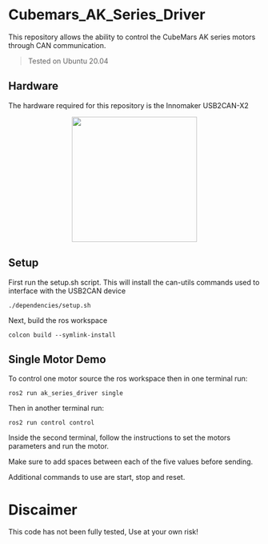 # Cubemars_AK_Series_Driver

This repository allows the ability to control the CubeMars AK series motors through CAN communication.

> Tested on Ubuntu 20.04

## Hardware 

The hardware required for this repository is the Innomaker USB2CAN-X2

<p align="center">
    <img src="https://www.inno-maker.com/wp-content/uploads/2021/10/Dual-Channels-USB-CAN-Module_07.jpg" width="250" height="250">
</p>

## Setup

First run the setup.sh script.
This will install the can-utils commands used to interface with the USB2CAN device

```
./dependencies/setup.sh
```
Next, build the ros workspace

```
colcon build --symlink-install
```

## Single Motor Demo

To control one motor source the ros workspace then in one terminal run:

```
ros2 run ak_series_driver single
```

Then in another terminal run:

```
ros2 run control control
```

Inside the second terminal, follow the instructions to set the motors parameters and run the motor.

Make sure to add spaces between each of the five values before sending.

Additional commands to use are start, stop and reset.

# Discaimer

This code has not been fully tested, Use at your own risk!



